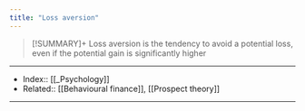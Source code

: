 ```yaml
---
title: "Loss aversion" 
---
```

> [!SUMMARY]+
> Loss aversion is the tendency to avoid a potential loss, even if the potential gain is significantly higher



---
- Index:: [[_Psychology]] 
- Related:: [[Behavioural finance]], [[Prospect theory]]
---